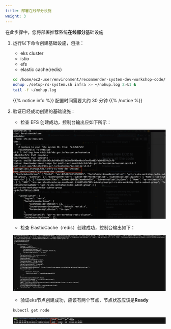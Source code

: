 ```yaml
---
title: 部署在线部分设施
weight: 3
---
```


在此步骤中，您将部署推荐系统**在线部分**基础设施

1. 运行以下命令创建基础设施，包括：
   - eks cluster
   - istio
   - efs
   - elastic cache(redis)
   
   ```sh
   cd /home/ec2-user/environment/recommender-system-dev-workshop-code/scripts
   nohup ./setup-rs-system.sh infra >> ~/nohup.log 2>&1 &
   tail -f ~/nohup.log 
   ```

   {{% notice info %}} 
   配置时间需要大约 30 分钟 
   {{% /notice %}}

2. 验证已经成功创建的基础设施：

   - 检查 EFS 创建成功，控制台输出应如下所示：

   ![Verify EKS nodes](/images/check-efs.png)

   - 检查 ElasticCache（redis）创建成功，控制台输出如下：

   ![Verify EKS nodes](/images/check-redis.png)

   - 验证eks节点创建成功，应该有两个节点，节点状态应该是**Ready**

   ```sh
   kubectl get node
   ```

   ![Verify EKS nodes](/images/check-eks-nodes.png)